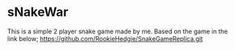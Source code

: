 # sNakeWar
This is a simple 2 player snake game made by me. 
Based on the game in the link below;
https://github.com/RookieHedgie/SnakeGameReplica.git
